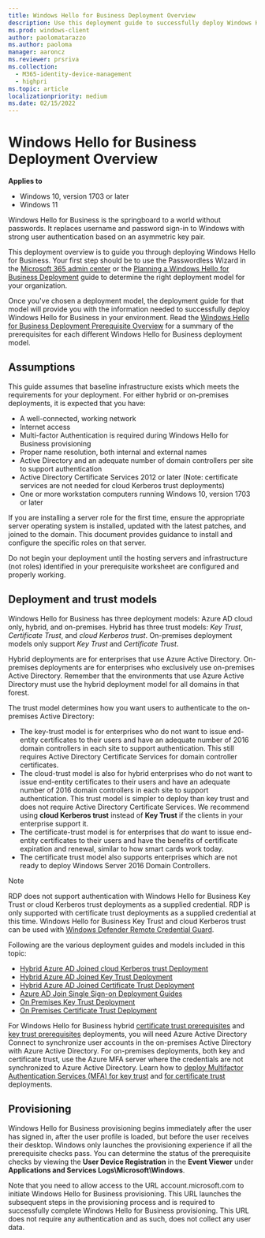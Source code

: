 ```yaml
---
title: Windows Hello for Business Deployment Overview
description: Use this deployment guide to successfully deploy Windows Hello for Business in an existing environment.
ms.prod: windows-client
author: paolomatarazzo
ms.author: paoloma
manager: aaroncz
ms.reviewer: prsriva
ms.collection: 
  - M365-identity-device-management
  - highpri
ms.topic: article
localizationpriority: medium
ms.date: 02/15/2022
---
```

# Windows Hello for Business Deployment Overview

**Applies to**

- Windows 10, version 1703 or later
- Windows 11

Windows Hello for Business is the springboard to a world without passwords. It replaces username and password sign-in to Windows with strong user authentication based on an asymmetric key pair.

This deployment overview is to guide you through deploying Windows Hello for Business. Your first step should be to use the Passwordless Wizard in the [Microsoft 365 admin center](https://admin.microsoft.com/AdminPortal/Home#/modernonboarding/passwordlesssetup) or the [Planning a Windows Hello for Business Deployment](hello-planning-guide.md) guide to determine the right deployment model for your organization.

Once you've chosen a deployment model, the deployment guide for that model will provide you with the information needed to successfully deploy Windows Hello for Business in your environment. Read the [Windows Hello for Business Deployment Prerequisite Overview](hello-identity-verification.md) for a summary of the prerequisites for each different Windows Hello for Business deployment model.

## Assumptions

This guide assumes that baseline infrastructure exists which meets the requirements for your deployment. For either hybrid or on-premises deployments, it is expected that you have:

- A well-connected, working network
- Internet access
- Multi-factor Authentication is required during Windows Hello for Business provisioning
- Proper name resolution, both internal and external names
- Active Directory and an adequate number of domain controllers per site to support authentication
- Active Directory Certificate Services 2012 or later (Note: certificate services are not needed for cloud Kerberos trust deployments)
- One or more workstation computers running Windows 10, version 1703 or later

If you are installing a server role for the first time, ensure the appropriate server operating system is installed, updated with the latest patches, and joined to the domain. This document provides guidance to install and configure the specific roles on that server.  

Do not begin your deployment until the hosting servers and infrastructure (not roles) identified in your prerequisite worksheet are configured and properly working.

## Deployment and trust models

Windows Hello for Business has three deployment models: Azure AD cloud only, hybrid, and on-premises. Hybrid has three trust models: *Key Trust*, *Certificate Trust*, and *cloud Kerberos trust*. On-premises deployment models only support *Key Trust* and *Certificate Trust*.

Hybrid deployments are for enterprises that use Azure Active Directory. On-premises deployments are for enterprises who exclusively use on-premises Active Directory. Remember that the environments that use Azure Active Directory must use the hybrid deployment model for all domains in that forest.

The trust model determines how you want users to authenticate to the on-premises Active Directory:

- The key-trust model is for enterprises who do not want to issue end-entity certificates to their users and have an adequate number of 2016 domain controllers in each site to support authentication. This still requires Active Directory Certificate Services for domain controller certificates.
- The cloud-trust model is also for hybrid enterprises who do not want to issue end-entity certificates to their users and have an adequate number of 2016 domain controllers in each site to support authentication. This trust model is simpler to deploy than key trust and does not require Active Directory Certificate Services. We recommend using **cloud Kerberos trust** instead of **Key Trust** if the clients in your enterprise support it.
- The certificate-trust model is for enterprises that *do* want to issue end-entity certificates to their users and have the benefits of certificate expiration and renewal, similar to how smart cards work today.
- The certificate trust model also supports enterprises which are not ready to deploy Windows Server 2016 Domain Controllers.

> [!Note]
> RDP does not support authentication with Windows Hello for Business Key Trust or cloud Kerberos trust deployments as a supplied credential. RDP is only supported with certificate trust deployments as a supplied credential at this time. Windows Hello for Business Key Trust and cloud Kerberos trust can be used with [Windows Defender Remote Credential Guard](../remote-credential-guard.md).

Following are the various deployment guides and models included in this topic:

- [Hybrid Azure AD Joined cloud Kerberos trust Deployment](hello-hybrid-cloud-kerberos-trust.md)
- [Hybrid Azure AD Joined Key Trust Deployment](hello-hybrid-key-trust.md)
- [Hybrid Azure AD Joined Certificate Trust Deployment](hello-hybrid-cert-trust.md)
- [Azure AD Join Single Sign-on Deployment Guides](hello-hybrid-aadj-sso.md)
- [On Premises Key Trust Deployment](hello-deployment-key-trust.md)
- [On Premises Certificate Trust Deployment](hello-deployment-cert-trust.md)

For Windows Hello for Business hybrid [certificate trust prerequisites](hello-hybrid-cert-trust-prereqs.md#directory-synchronization) and [key trust prerequisites](hello-hybrid-key-trust-prereqs.md#directory-synchronization) deployments, you will need Azure Active Directory Connect to synchronize user accounts in the on-premises Active Directory with Azure Active Directory. For on-premises deployments, both key and certificate trust, use the Azure MFA server where the credentials are not synchronized to Azure Active Directory. Learn how to [deploy Multifactor Authentication Services (MFA) for key trust](hello-key-trust-validate-deploy-mfa.md) and [for certificate trust](hello-cert-trust-validate-deploy-mfa.md) deployments.

## Provisioning

Windows Hello for Business provisioning begins immediately after the user has signed in, after the user profile is loaded, but before the user receives their desktop. Windows only launches the provisioning experience if all the prerequisite checks pass. You can determine the status of the prerequisite checks by viewing the **User Device Registration** in the **Event Viewer** under **Applications and Services Logs\Microsoft\Windows**.

Note that you need to allow access to the URL account.microsoft.com to initiate Windows Hello for Business provisioning. This URL launches the subsequent steps in the provisioning process and is required to successfully complete Windows Hello for Business provisioning. This URL does not require any authentication and as such, does not collect any user data.
